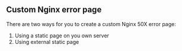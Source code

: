 ## Custom Nginx error page

There are two ways for you to create a custom Nginx 50X error page:

1.  Using a static page on you own server
2.  Using external static page

